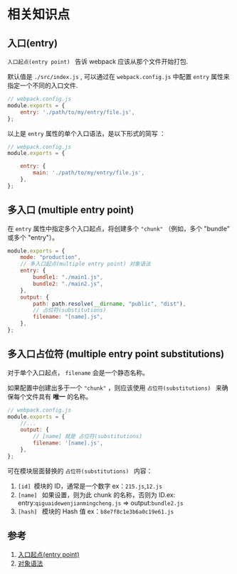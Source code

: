 # 相关知识点

## 入口(entry)

`入口起点(entry point) ` 告诉 webpack 应该从那个文件开始打包.

默认值是 `./src/index.js` , 可以通过在 `webpack.config.js` 中配置 `entry` 属性来指定一个不同的入口文件.

```js
// webpack.config.js
module.exports = {
    entry: './path/to/my/entry/file.js',
};
```

以上是 `entry` 属性的单个入口语法，是以下形式的简写 ：

```js
// webpack.config.js
module.exports = {

    entry: {
        main: './path/to/my/entry/file.js',
    },
};
```

## 多入口 (multiple entry point)

在 `entry` 属性中指定多个入口起点，将创建多个 `"chunk"` （例如，多个 "bundle" 或多个 "entry"）。

```js
module.exports = {
    mode: "production",
    // 多入口起点(multiple entry point) 对象语法
    entry: {
        bundle1: "./main1.js",
        bundle2: "./main2.js",
    },
    output: {
        path: path.resolve(__dirname, "public", "dist"),
        // 占位符(substitutions)
        filename: "[name].js",
    },
};
```

## 多入口占位符  (multiple entry point substitutions)

对于单个入口起点， `filename` 会是一个静态名称。

如果配置中创建出多于一个 `"chunk"` ，则应该使用 `占位符(substitutions) ` 来确保每个文件具有 **唯一** 的名称。

```js
// webpack.config.js
module.exports = {
    //...
    output: {
        // [name] 就是 占位符(substitutions)
        filename: '[name].js',
    },
};
```

可在模块层面替换的 `占位符(substitutions) ` 内容：

1. `[id] `模块的 ID，通常是一个数字 ex：`215.js`,`12.js`
2. `[name] ` 如果设置，则为此 chunk 的名称，否则为 ID.ex: entry:`qiguaidewenjianmingcheng.js` => output:`bundle2.js`
3. `[hash] ` 模块的 Hash 值 ex：`b8e7f8c1e3b6a0c19e61.js`

## 参考

1. [入口起点(entry point)](https://webpack.docschina.org/concepts/entry-points/)
2. [对象语法](https://webpack.docschina.org/concepts/entry-points/#object-syntax)
